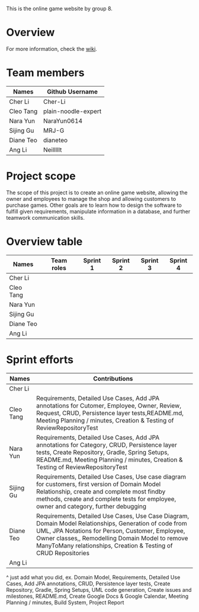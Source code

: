 This is the online game website by group 8. 

# Overview
For more information, check the [wiki](https://github.com/McGill-ECSE321-Fall2024/project-group-8/wiki). 

# Team members

| Names         | Github Username |
| ------------- | -------------   |
| Cher Li       | Cher-Li         |
| Cleo Tang     | plain-noodle-expert |
| Nara Yun      | NaraYun0614     |
| Sijing Gu     | MRJ-G           |
| Diane Teo     | dianeteo        |
| Ang Li        | Neilllllt       |


# Project scope
The scope of this project is to create an online game website, allowing the owner and employees to manage the shop and allowing customers to purchase games. Other goals are to learn how to design the software to fulfill given requirements, manipulate information in a database, and further teamwork communication skills.

# Overview table
| Names         | Team roles | Sprint 1 | Sprint 2 | Sprint 3 | Sprint 4 | 
| ------------- | -------------   |-------------|-------------|-------------|-------------|
| Cher Li       |          |||||
| Cleo Tang     |  |||||
| Nara Yun      |      |||||
| Sijing Gu     |           |||||
| Diane Teo     |         |||||
| Ang Li        |        |||||

# Sprint efforts
| Names         | Contributions |
| ------------- | -------------   |
| Cher Li       |          |
| Cleo Tang     | Requirements, Detailed Use Cases, Add JPA annotations for Cutomer, Employee, Owner, Review, Request, CRUD, Persistence layer tests,README.md, Meeting Planning / minutes, Creation & Testing of ReviewRepositoryTest |
| Nara Yun      |Requirements, Detailed Use Cases, Add JPA annotations for Category, CRUD, Persistence layer tests, Create Repository, Gradle, Spring Setups, README.md, Meeting Planning / minutes, Creation & Testing of ReviewRepositoryTest
| Sijing Gu     | Requirements, Detailed Use Cases, Use case diagram for customers, first version of Domain Model Relationship, create and complete most findby methods, create and complete tests for employee, owner and category, further debugging |
| Diane Teo     | Requirements, Detailed Use Cases, Use Case Diagram, Domain Model Relationships, Generation of code from UML, JPA Notations for Person, Customer, Employee, Owner classes,, Remodelling Domain Model to remove ManyToMany relationships, Creation & Testing of CRUD Repositories |
| Ang Li        |        |

^ just add what you did, ex. Domain Model, Requirements, Detailed Use Cases, Add JPA annotations, CRUD, Persistence layer tests, Create Repository, Gradle, Spring Setups, UML code generation, Create issues and milestones, README.md, Create Google Docs & Google Calendar, Meeting Planning / minutes, Build System, Project Report
